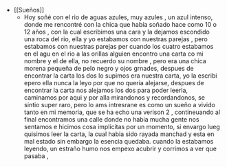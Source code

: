 - [[Sueños]]
	- Hoy soñé con el rio de aguas azules, muy azules , un azul intenso, donde me rencontré con la chica que había soñado hace como 10 o 12 años , con la cual escribimos una cara y la dejamos escondido una roca del rio, ella y yo estabamos con nuestras parejas , pero estabamos con nuestras parejas per cuando los cuatro estabamos en el agu en el rio a las orillas alguien encontro una carta co mi nombre y el de ella, no recuerdo su nombre , pero era una chica morena pequeña de pelo negro y ojos grnades, despues de encontrar la carta los dos lo supimos era nuestra carta, yo la escribi epero ella nunca la leyo por que no queria alejarse, despues de  encontrar la carta nos alejamos los dos para poder leerla,  caminamos por aqui y por alla mirandonos y recordandonos, se sintio super raro, pero lo ams intresrane es como un sueño a vivido tanto en mi memoria, que se ha echo una verison 2 , contineuando al final encontramos una calle donde no habia mucha gente nos sentamos e hicimos cosa implicitas por un momento, si envargo lueg quisimos leer la carta, la cual habia sido rayada manchad y esta en mal estado sin embargo la esencia quedaba. cuando la estabamos leyendo, un estraño humo nos empexo acubrir y corrimos a ver que pasaba ,
